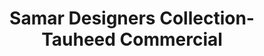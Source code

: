 ---
title: "Samar Designers Collection- Tauheed Commercial"
url: /karachi/samar-designers-collection-tauheed-commercial/
shop: Raumausstattung
---